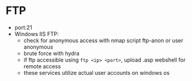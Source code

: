 # FTP

- port:21
- Windows IIS FTP: 
	- check for anonymous access with nmap script ftp-anon or user anonymous 
	- brute force with hydra
	- if ftp accessible using `ftp <ip> <port>`, upload .asp webshell for remote access
	- these services utilize actual user accounts on windows os
